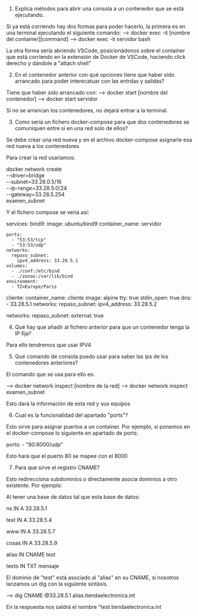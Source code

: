 1. Explica métodos para abrir una consola a un contenedor que se está ejecutando.

Si ya está corriendo hay dos formas para poder hacerlo, la primera es en una terminal ejecutando el siguiente comando:
--> docker exec -it [nombre del container][command] 
--> docker exec -it servidor bash

La otra forma sería abriendo VSCode, posicionádonos sobre el container que está corriendo en la extensión de Docker de VSCode, haciendo click derecho y dándole a "attach shell"





2. En el contenedor anterior con qué opciones tiene que haber sido arrancado para poder interecatuar con las entrdas y salidas?

Tiene que haber sido arrancado con:
 --> docker start [nombre del contenedor]
 --> docker start servidor

 Si no se arrancan los contenedores, no dejará entrar a la terminal.





3. Como sería un fichero docker-compose para que dos contenedores se comuniquen entre sí en una red solo de ellos?

Se debe crear una red nueva y en el archivo docker-compose asignarle esa red nueva a los contenedores

Para crear la red usaríamos:

docker network create \
  --driver=bridge \
  --subnet=33.28.0.5/16 \
  --ip-range=33.28.5.0/24 \
  --gateway=33.28.5.254 \
  examen_subnet

Y el fichero compose se vería así:

services:
  bind9:
    image: ubuntu/bind9
    container_name: servidor

    ports:
      - "53:53/tcp"
      - "53:53/udp"
    networks:
      repaso_subnet:
        ipv4_address: 33.28.5.1
    volumes:
      - ./conf:/etc/bind 
      - ./zonas:/var/lib/bind
    environment:
      - TZ=Europe/Paris

  cliente:
    container_name: cliente
    image: alpine
    tty: true
    stdin_open: true
    dns:
      - 33.28.5.1
    networks:
      repaso_subnet:
        ipv4_address: 33.28.5.2

networks:
  repaso_subnet:
    external: true






4. Qué hay que añadir al fichero anterior para que un contenedor tenga la IP fija?

Para ello tendremos que usar IPV4







5. Qué comando de consola puedo usar para saber las ips de los contenedores anteriores?

El comando que se usa para ello es:

--> docker network inspect [nombre de la red]
--> docker network inspect examen_subnet

Esto dará la información de esta red y sus equipos




6. Cual es la funcionalidad del apartado "ports"?

Esto sirve para asignar puertos a un container. Por ejemplo, si ponemos en el docker-compose lo siguiente en apartado de ports:



 ports:
      - "80:8000/udp"

 Esto hará que el puerto 80 se mapee con el 8000 



7. Para que sirve el registro CNAME?

Esto redirecciona subdominios o directamente asocia dominios a otro existente. Por ejemplo:

Al tener una base de datos tal que esta base de datos:


ns		IN A		33.28.5.1

test	IN A		33.28.5.4

www     IN A        33.28.5.7

cosas   IN A        33.28.5.9

alias	IN CNAME	test

texto	IN TXT		mensaje


El dominio de "test" está asociado al "alias" en su CNAME, si nosotros lanzamos un dig con la siguiente sintáxis.

--> dig CNAME @33.28.5.1 alias.tiendaelectronica.int

En la respuesta nos saldrá el nombre "test.tiendaelectronica.int
